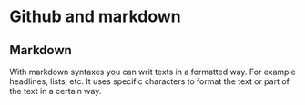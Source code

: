 # Github and markdown

## Markdown

With markdown syntaxes you can writ texts in a formatted way. For example headlines, lists, etc. It uses specific characters to format the text or part of the text in a certain way.
